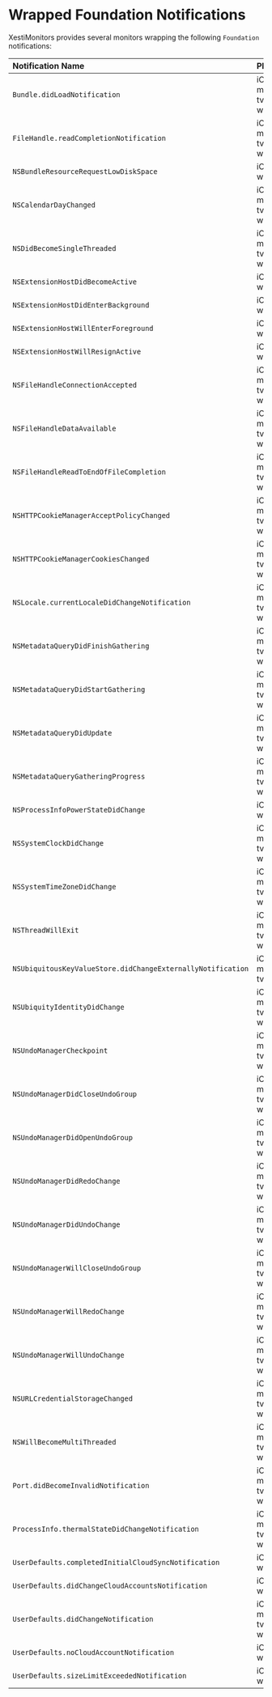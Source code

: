 # Wrapped Foundation Notifications

XestiMonitors provides several monitors wrapping the following `Foundation`
notifications:

Notification Name                                           | Platform(s)               | Monitor
:---------------------------------------------------------- |:------------------------- |:-------
`Bundle.didLoadNotification`                                | iOS, macOS, tvOS, watchOS | _Not yet implemented_
`FileHandle.readCompletionNotification`                     | iOS, macOS, tvOS, watchOS | _Not yet implemented_
`NSBundleResourceRequestLowDiskSpace`                       | iOS,        tvOS, watchOS | _Not yet implemented_
`NSCalendarDayChanged`                                      | iOS, macOS, tvOS, watchOS | _Not yet implemented_
`NSDidBecomeSingleThreaded`                                 | iOS, macOS, tvOS, watchOS | _Will not implement_
`NSExtensionHostDidBecomeActive`                            | iOS,        tvOS, watchOS | _Not yet implemented_
`NSExtensionHostDidEnterBackground`                         | iOS,        tvOS, watchOS | _Not yet implemented_
`NSExtensionHostWillEnterForeground`                        | iOS,        tvOS, watchOS | _Not yet implemented_
`NSExtensionHostWillResignActive`                           | iOS,        tvOS, watchOS | _Not yet implemented_
`NSFileHandleConnectionAccepted`                            | iOS, macOS, tvOS, watchOS | _Not yet implemented_
`NSFileHandleDataAvailable`                                 | iOS, macOS, tvOS, watchOS | _Not yet implemented_
`NSFileHandleReadToEndOfFileCompletion`                     | iOS, macOS, tvOS, watchOS | _Not yet implemented_
`NSHTTPCookieManagerAcceptPolicyChanged`                    | iOS, macOS, tvOS, watchOS | _Not yet implemented_
`NSHTTPCookieManagerCookiesChanged`                         | iOS, macOS, tvOS, watchOS | _Not yet implemented_
`NSLocale.currentLocaleDidChangeNotification`               | iOS, macOS, tvOS, watchOS | _Not yet implemented_
`NSMetadataQueryDidFinishGathering`                         | iOS, macOS, tvOS, watchOS | [MetadataQueryMonitor][metadata_query_monitor]
`NSMetadataQueryDidStartGathering`                          | iOS, macOS, tvOS, watchOS | [MetadataQueryMonitor][metadata_query_monitor]
`NSMetadataQueryDidUpdate`                                  | iOS, macOS, tvOS, watchOS | [MetadataQueryMonitor][metadata_query_monitor]
`NSMetadataQueryGatheringProgress`                          | iOS, macOS, tvOS, watchOS | [MetadataQueryMonitor][metadata_query_monitor]
`NSProcessInfoPowerStateDidChange`                          | iOS,        tvOS, watchOS | _Not yet implemented_
`NSSystemClockDidChange`                                    | iOS, macOS, tvOS, watchOS | _Not yet implemented_
`NSSystemTimeZoneDidChange`                                 | iOS, macOS, tvOS, watchOS | _Not yet implemented_
`NSThreadWillExit`                                          | iOS, macOS, tvOS, watchOS | _Not yet implemented_
`NSUbiquitousKeyValueStore.didChangeExternallyNotification` | iOS, macOS, tvOS          | [UbiquitousKeyValueStoreMonitor][ubiquitous_key_value_store_monitor]
`NSUbiquityIdentityDidChange`                               | iOS, macOS, tvOS, watchOS | [UbiquityIdentityMonitor][ubiquity_identity_monitor]
`NSUndoManagerCheckpoint`                                   | iOS, macOS, tvOS, watchOS | _Not yet implemented_
`NSUndoManagerDidCloseUndoGroup`                            | iOS, macOS, tvOS, watchOS | _Not yet implemented_
`NSUndoManagerDidOpenUndoGroup`                             | iOS, macOS, tvOS, watchOS | _Not yet implemented_
`NSUndoManagerDidRedoChange`                                | iOS, macOS, tvOS, watchOS | _Not yet implemented_
`NSUndoManagerDidUndoChange`                                | iOS, macOS, tvOS, watchOS | _Not yet implemented_
`NSUndoManagerWillCloseUndoGroup`                           | iOS, macOS, tvOS, watchOS | _Not yet implemented_
`NSUndoManagerWillRedoChange`                               | iOS, macOS, tvOS, watchOS | _Not yet implemented_
`NSUndoManagerWillUndoChange`                               | iOS, macOS, tvOS, watchOS | _Not yet implemented_
`NSURLCredentialStorageChanged`                             | iOS, macOS, tvOS, watchOS | _Not yet implemented_
`NSWillBecomeMultiThreaded`                                 | iOS, macOS, tvOS, watchOS | _Not yet implemented_
`Port.didBecomeInvalidNotification`                         | iOS, macOS, tvOS, watchOS | _Not yet implemented_
`ProcessInfo.thermalStateDidChangeNotification`             | iOS, macOS, tvOS, watchOS | _Not yet implemented_
`UserDefaults.completedInitialCloudSyncNotification`        | iOS,        tvOS, watchOS | _Not yet implemented_
`UserDefaults.didChangeCloudAccountsNotification`           | iOS,        tvOS, watchOS | _Not yet implemented_
`UserDefaults.didChangeNotification`                        | iOS, macOS, tvOS, watchOS | _Not yet implemented_
`UserDefaults.noCloudAccountNotification`                   | iOS,        tvOS, watchOS | _Not yet implemented_
`UserDefaults.sizeLimitExceededNotification`                | iOS,        tvOS, watchOS | _Not yet implemented_

[metadata_query_monitor]:               https://eBardX.github.io/XestiMonitors/Classes/MetadataQueryMonitor.html
[ubiquitous_key_value_store_monitor]:   https://eBardX.github.io/XestiMonitors/Classes/UbiquitousKeyValueStoreMonitor.html
[ubiquity_identity_monitor]:            https://eBardX.github.io/XestiMonitors/Classes/UbiquityIdentityMonitor.html
